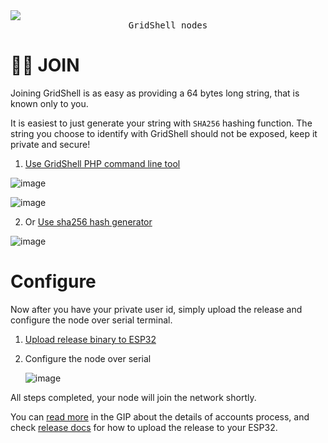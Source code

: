 <img src="https://github.com/invpe/GridShell/assets/106522950/ad0ffc49-d470-45f9-923d-86fc8966c7b7">
<div align=center><tt>GridShell nodes</tt></div>
 
# 👨‍🦲 JOIN

Joining GridShell is as easy as providing a 64 bytes long string, that is known only to you.

It is easiest to just generate your string with `SHA256` hashing function. 
The string you choose to identify with GridShell should not be exposed, keep it private and secure!


1. [Use GridShell PHP command line tool](https://github.com/invpe/GridShell/tree/main/Sources/PHP)

![image](https://github.com/invpe/GridShell/assets/106522950/d0dd1f6d-0362-4224-8239-d02323896726)

![image](https://github.com/invpe/GridShell/assets/106522950/599819d2-98d5-40d9-a9e4-2118e5b660d0)

   
2. Or [Use sha256 hash generator](https://tools.keycdn.com/sha256-online-generator) 

![image](https://github.com/invpe/GridShell/assets/106522950/593c9361-6f5a-4cd5-bbe4-096a041d0a3a)

# Configure

Now after you have your private user id, simply upload the release and configure the node over serial terminal.

1. [Upload release binary to ESP32](https://github.com/invpe/GridShell/blob/main/Documentation/Tutorials/Release.md)
2. Configure the node over serial

   ![image](https://github.com/invpe/GridShell/assets/106522950/d6da4f18-2acb-48a4-a0e6-c627a598a381)


All steps completed, your node will join the network shortly.


You can [read more](https://github.com/invpe/GridShell/blob/main/Documentation/GIP/0070-V09Accountless.md) in the GIP about the details of accounts process,
and check [release docs](https://github.com/invpe/GridShell/blob/main/Documentation/Tutorials/Release.md) for how to upload the release to your ESP32.



